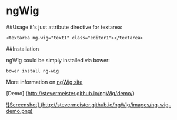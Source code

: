 ngWig
=====

##Usage
it's just attribute directive for textarea:

    <textarea ng-wig="text1" class="editor1"></textarea>

##Installation

ngWig could be simply installed via bower:

    bower install ng-wig

More information on [ngWig site](http://stevermeister.github.io/ngWig/)

[Demo] (http://stevermeister.github.io/ngWig/demo/)  

[![Screenshot] (http://stevermeister.github.io/ngWig/images/ng-wig-demo.png)](http://stevermeister.github.io/ngWig/demo/)
